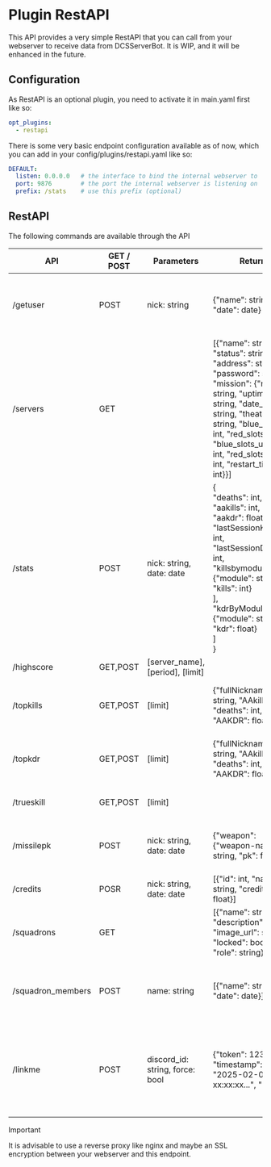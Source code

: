 # Plugin RestAPI
This API provides a very simple RestAPI that you can call from your webserver to receive data from DCSServerBot.
It is WIP, and it will be enhanced in the future.

## Configuration
As RestAPI is an optional plugin, you need to activate it in main.yaml first like so:
```yaml
opt_plugins:
  - restapi
```

There is some very basic endpoint configuration available as of now, which you can add in your 
config/plugins/restapi.yaml like so:
```yaml
DEFAULT:
  listen: 0.0.0.0   # the interface to bind the internal webserver to
  port: 9876        # the port the internal webserver is listening on
  prefix: /stats    # use this prefix (optional)
```

## RestAPI
The following commands are available through the API

| API               | GET / POST | Parameters                       | Return                                                                                                                                                                                                                                                                     | Description                                                                           |
|-------------------|------------|----------------------------------|----------------------------------------------------------------------------------------------------------------------------------------------------------------------------------------------------------------------------------------------------------------------------|---------------------------------------------------------------------------------------|
| /getuser          | POST       | nick: string                     | {"name": string, "date": date}                                                                                                                                                                                                                                             | Return a list of players ordered by last seen that match this nick.                   |
| /servers          | GET        |                                  | [{"name": string, "status": string, "address": string, "password": string, "mission": {"name": string, "uptime": string, "date_time": string, "theatre", string, "blue_slots: int, "red_slots": int, "blue_slots_used": int, "red_slots_used": int, "restart_time": int}}] | Status for each server.                                                               |
| /stats            | POST       | nick: string, date: date         | {<br>"deaths": int,<br>"aakills": int,<br>"aakdr": float,<br>"lastSessionKills": int,<br>"lastSessionDeaths": int,<br>"killsbymodule": [<br>{"module": string, "kills": int}<br>],<br>"kdrByModule": [<br>{"module": string, "kdr": float}<br>]<br>}                       | Statistics of this player                                                             |
| /highscore        | GET,POST   | [server_name], [period], [limit] |                                                                                                                                                                                                                                                                            | Highscore output                                                                      |
| /topkills         | GET,POST   | [limit]                          | {"fullNickname": string, "AAkills": int, "deaths": int, "AAKDR": float}                                                                                                                                                                                                    | Top x of players ordered by kills descending.                                         |
| /topkdr           | GET,POST   | [limit]                          | {"fullNickname": string, "AAkills": int, "deaths": int, "AAKDR": float}                                                                                                                                                                                                    | Same as /topkills but ordered by AAKDR descending.                                    |
| /trueskill        | GET,POST   | [limit]                          |                                                                                                                                                                                                                                                                            | Top x trueskill ratings.                                                              |
| /missilepk        | POST       | nick: string, date: date         | {"weapon": {"weapon-name": string, "pk": float}}                                                                                                                                                                                                                           | Probability of kill for each weapon per given user.                                   |
| /credits          | POSR       | nick: string, date: date         | [{"id": int, "name": string, "credits": float}]                                                                                                                                                                                                                            | Credits of a specific player.                                                         |
| /squadrons        | GET        |                                  | [{"name": string, "description": string, "image_url": string, "locked": boolean, "role": string}]                                                                                                                                                                          | Lists all squadrons.                                                                  |
| /squadron_members | POST       | name: string                     | [{"name": string, "date": date}]                                                                                                                                                                                                                                           | Lists the members of the squadron with that name.                                     |
| /linkme           | POST       | discord_id: string, force: bool  | {"token": 1234, "timestamp": "2025-02-03 xx:xx:xx...", "rc": 0}                                                                                                                                                                                                            | Same as /linkme in discord. Returns a new token that can be used in the in-game chat. |

> [!IMPORTANT]
> It is advisable to use a reverse proxy like nginx and maybe an SSL encryption between your webserver and this endpoint. 
